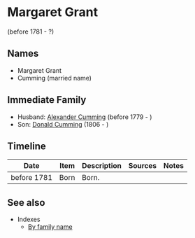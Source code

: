 ﻿---
layout: person
subject_key: i39612304
permalink: /people/i39612304
---

# Margaret Grant
(before 1781 - ?)

## Names

* Margaret Grant
* Cumming (married name)

## Immediate Family

* Husband: [Alexander Cumming](./@i1900151@-alexander-cumming-b1779-d.md) (before 1779 - )
* Son: [Donald Cumming](./@i45726416@-donald-cumming-b1806-d.md) (1806 - )

## Timeline

Date | Item | Description | Sources | Notes
---|---|---|---|---
before 1781 | Born | Born. |  | 


## See also

- Indexes
  - [By family name](../index-by-family-name.md)
